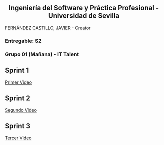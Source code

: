 ## <center>Ingeniería del Software y Práctica Profesional - Universidad de Sevilla</center>

FERNÁNDEZ CASTILLO, JAVIER - Creator

### Entregable: S2
### Grupo 01 (Mañana) - IT Talent


## Sprint 1
[Primer Video](https://youtu.be/6Jt3Sktpz2Y)

## Sprint 2
[Segundo Video](https://youtu.be/4DtBumzMQMk)

## Sprint 3
[Tercer Video](https://youtu.be/M8asZArWEAw)
